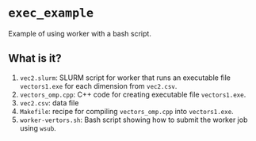 # `exec_example`

Example of using worker with a bash script.

## What is it?
1. `vec2.slurm`: SLURM script for worker that runs an executable file `vectors1.exe`
    for each dimension from `vec2.csv`.
1. `vectors_omp.cpp`: C++ code for creating executable file `vectors1.exe`.
1. `vec2.csv`: data file
1. `Makefile`: recipe for compiling `vectors_omp.cpp` into `vectors1.exe`.
3. `worker-vertors.sh`: Bash script showing how to submit the worker job
    using `wsub`.
